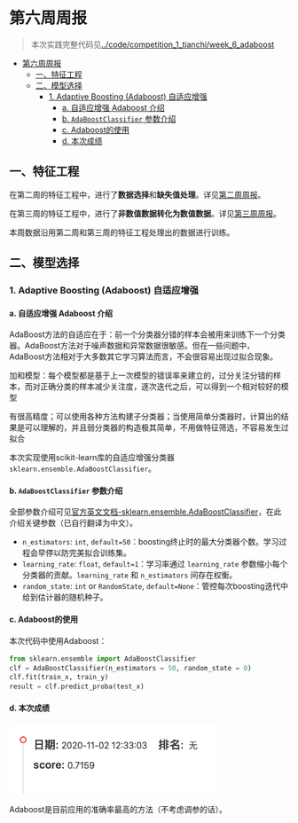 # 第六周周报

> 本次实践完整代码见[../code/competition_1_tianchi/week_6_adaboost](../code/competition_1_tianchi/week_6_adaboost)

- [第六周周报](#第六周周报)
  - [一、特征工程](#一特征工程)
  - [二、模型选择](#二模型选择)
    - [1. Adaptive Boosting (Adaboost) 自适应增强](#1-adaptive-boosting-adaboost-自适应增强)
      - [a. 自适应增强 Adaboost 介绍](#a-自适应增强-adaboost-介绍)
      - [b. `AdaBoostClassifier` 参数介绍](#b-adaboostclassifier-参数介绍)
      - [c. Adaboost的使用](#c-adaboost的使用)
      - [d. 本次成绩](#d-本次成绩)

## 一、特征工程

在第二周的特征工程中，进行了**数据选择**和**缺失值处理**。详见[第二周周报](./week_report_2.md)。

在第三周的特征工程中，进行了**非数值数据转化为数值数据**。详见[第三周周报](./week_report_3.md)。

本周数据沿用第二周和第三周的特征工程处理出的数据进行训练。


## 二、模型选择

### 1. Adaptive Boosting (Adaboost) 自适应增强



#### a. 自适应增强 Adaboost 介绍

AdaBoost方法的自适应在于：前一个分类器分错的样本会被用来训练下一个分类器。AdaBoost方法对于噪声数据和异常数据很敏感。但在一些问题中，AdaBoost方法相对于大多数其它学习算法而言，不会很容易出现过拟合现象。

加和模型：每个模型都是基于上一次模型的错误率来建立的，过分关注分错的样本，而对正确分类的样本减少关注度，逐次迭代之后，可以得到一个相对较好的模型

有很高精度；可以使用各种方法构建子分类器；当使用简单分类器时，计算出的结果是可以理解的，并且弱分类器的构造极其简单，不用做特征筛选，不容易发生过拟合

本次实现使用scikit-learn库的自适应增强分类器 `sklearn.ensemble.AdaBoostClassifier`。

#### b. `AdaBoostClassifier` 参数介绍

全部参数介绍可见[官方英文文档-sklearn.ensemble.AdaBoostClassifier](https://scikit-learn.org/stable/modules/generated/sklearn.ensemble.AdaBoostClassifier.html)，在此介绍关键参数（已自行翻译为中文）。


- `n_estimators`: `int`, `default=50`：boosting终止时的最大分类器个数。学习过程会早停以防完美拟合训练集。
- `learning_rate`: `float`, `default=1`：学习率通过 `learning_rate` 参数缩小每个分类器的贡献。`learning_rate` 和 `n_estimators` 间存在权衡。
- `random_state`: `int` or `RandomState`, `default=None`：管控每次boosting迭代中给到估计器的随机种子。

#### c. Adaboost的使用

本次代码中使用Adaboost：

```python
from sklearn.ensemble import AdaBoostClassifier
clf = AdaBoostClassifier(n_estimators = 50, random_state = 0)
clf.fit(train_x, train_y)
result = clf.predict_proba(test_x)
```

#### d. 本次成绩

![](./week_report_6_images/adaboost_score.png)

Adaboost是目前应用的准确率最高的方法（不考虑调参的话）。











